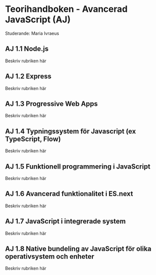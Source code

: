 # Teorihandboken - Avancerad JavaScript (AJ)
Studerande: Maria Ivraeus

## AJ 1.1 Node.js
Beskriv rubriken här

## AJ 1.2 Express
Beskriv rubriken här

## AJ 1.3 Progressive Web Apps
Beskriv rubriken här

## AJ 1.4 Typningssystem för Javascript (ex TypeScript, Flow)
Beskriv rubriken här

## AJ 1.5 Funktionell programmering i JavaScript
Beskriv rubriken här

## AJ 1.6 Avancerad funktionalitet i ES.next
Beskriv rubriken här

## AJ 1.7 JavaScript i integrerade system
Beskriv rubriken här

## AJ 1.8 Native bundeling av JavaScript för olika operativsystem och enheter
Beskriv rubriken här

